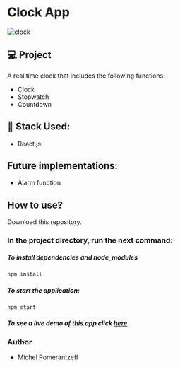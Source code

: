 # Clock App

![clock](https://user-images.githubusercontent.com/96065240/196055089-4ece79a8-b4c0-4b36-a904-726c651b7371.png)


## 💻 Project
A real time clock that includes the following functions:
- Clock
- Stopwatch
- Countdown

## 🚀 Stack Used:
- React.js

## Future implementations:
- Alarm function


## How to use?
Download this repository.

### In the project directory, run the next command:

##### To install dependencies and node_modules
```bash
npm install
```

##### To start the application:
```bash
npm start
```

##### To see a live demo of this app click [here](https://michelpomerantzeff.github.io/Clock/)

### Author
- Michel Pomerantzeff

